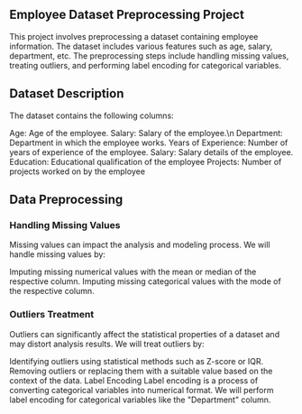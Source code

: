 ## Employee Dataset Preprocessing Project

This project involves preprocessing a dataset containing employee information. The dataset includes various features such as age, salary, department, etc. The preprocessing steps include handling missing values, treating outliers, and performing label encoding for categorical variables.

## Dataset Description
The dataset contains the following columns:

Age: Age of the employee.
Salary: Salary of the employee.\n
Department: Department in which the employee works.
Years of Experience: Number of years of experience of the employee.
Salary: Salary details of the employee.
Education: Educational qualification of the employee
Projects: Number of projects worked on by the employee

## Data Preprocessing

### Handling Missing Values
Missing values can impact the analysis and modeling process. We will handle missing values by:

Imputing missing numerical values with the mean or median of the respective column.
Imputing missing categorical values with the mode of the respective column.

### Outliers Treatment
Outliers can significantly affect the statistical properties of a dataset and may distort analysis results. We will treat outliers by:

Identifying outliers using statistical methods such as Z-score or IQR.
Removing outliers or replacing them with a suitable value based on the context of the data.
Label Encoding
Label encoding is a process of converting categorical variables into numerical format. We will perform label encoding for categorical variables like the "Department" column.
